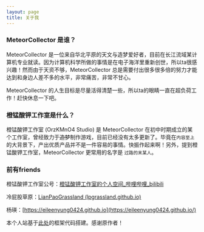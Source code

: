 ```yaml
---
layout: page
title: 关于我 
---
```


### MeteorCollector 是谁？
MeteorCollector 是一位来自华北平原的天文与造梦爱好者，目前在长江流域某计算机专业就读。因为计算机科学所做的事情是在电子海洋里重新创世，所以ta很感兴趣！然而由于天资不够，MeteorCollector 总是需要付出很多很多倍的努力才能达到和身边人差不多的水平，非常痛苦，非常不甘心。

MeteorCollector 的人生目标是尽量活得清楚一些，所以ta的眼睛一直在超负荷工作！赶快休息一下吧。

### 橙锰酸钾工作室是什么？
橙锰酸钾工作室 (OrzKMnO4 Studio) 是 MeteorCollector 在初中时期成立的某个工作室，曾经致力于~~造梦~~制作游戏，目前已经没有太多更新了。毕竟在`内容至上`的大背景下，产出优质产品并不是一件容易的事情。快振作起来啊！另外，提到橙锰酸钾工作室，MeteorCollector 更常用的名字是 `过路的末某人`。

### 前有friends

橙锰酸钾工作室公号：[橙锰酸钾工作室的个人空间_哔哩哔哩_bilibili](https://space.bilibili.com/2146486290/)

冷屁股草原：[LianPaoGrassland (lpgrassland.github.io)](https://lpgrassland.github.io/)

杨瑛：[https://eileenyung0424.github.io](https://eileenyung0424.github.io/)

本个人站基于<a target="_blank" href='https://github.com/leopardpan/leopardpan.github.io/'>此处</a>的框架代码搭建。感谢原作者！
